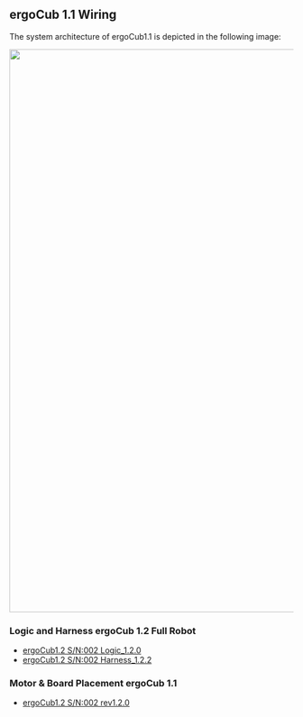 ## ergoCub 1.1 Wiring 
The system architecture of ergoCub1.1 is depicted in the following image:

<center>
  <img src ="../img/ergoCub1.1_architecture.png" width=1000>      
</center>

### Logic and Harness ergoCub 1.2 Full Robot 

- [ergoCub1.2 S/N:002 Logic_1.2.0](https://github.com/icub-tech-iit/electronics-wiring-public/blob/master/ergocub1/ergocub1.2/pdf/ergoCub1.2_Logic_17256_1.2.0.pdf)
- [ergoCub1.2 S/N:002 Harness_1.2.2](https://github.com/icub-tech-iit/electronics-wiring-public/blob/master/ergocub1/ergocub1.2/pdf/ergoCub1.2_Harness_17256_1.2.0.pdf)

### Motor & Board Placement ergoCub 1.1 

- [ergoCub1.2 S/N:002 rev1.2.0](https://github.com/icub-tech-iit/electronics-wiring-public/blob/master/ergocub1/ergocub1.2/pdf/ergoCub1_2_0_M%26B_placement.pdf)

